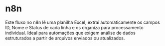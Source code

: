 # n8n
Este fluxo no n8n lê uma planilha Excel, extrai automaticamente os campos ID, Nome e Status de cada linha e os organiza para processamento individual. Ideal para automações que exigem análise de dados estruturados a partir de arquivos enviados ou atualizados.
